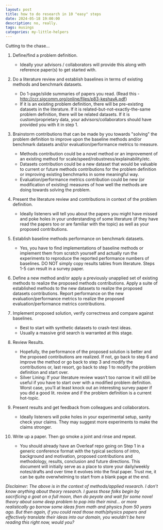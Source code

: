 ```yaml
---
layout: post
title: how to do research in 10 "easy" steps
date: 2024-05-18 19:00:00
description: no, really.
tags: musings
categories: my-little-helpers
---
```


Cutting to the chase...

1. Define/find a problem definition.
    - Ideally your advisors / collaborators will provide this along with reference paper(s) to get started with.

2. Do a literature review and establish baselines in terms of existing methods and benchmark datasets.
    - Do 1-page/slide summaries of papers you read. (Read this - http://ccr.sigcomm.org/online/files/p83-keshavA.pdf)
    - If it is an existing problem definition, there will be pre-existing datasets in the literature. If it is related-but-not-exactly-the-same problem definition, there will be related datasets. If it is custom/proprietary data, your advisors/collaborators should have provided you with it in step 1.

3. Brainstorm contributions that can be made by you towards "solving" the problem definition to improve upon the baseline methods and/or benchmark datasets and/or evaluation/performance metrics to measure.
    - Methods contribution could be a novel method or an improvement of an existing method for scale/speed/robustness/explainability/etc.
    - Datasets contribution could be a new dataset that would be valuable to current or future methods contributions for the problem definition or improving existing benchmarks in some meaningful way.
    - Evaluation/performance metrics contribution could be new (or modification of existing) measures of how well the methods are doing towards solving the problem.

4. Present the literature review and contributions in context of the problem definition.
    - Ideally listeners will tell you about the papers you might have missed and poke holes in your understanding of some literature (if they have read the papers too or are familiar with the topic) as well as your proposed contributions.

5. Establish baseline methods performance on benchmark datasets.
    - Yes, you have to find implementations of baseline methods or implement them from scratch yourself and actually run the experiments to reproduce the reported performance numbers of baselines. DO NOT simply copy results tables from literature.
    Steps 1-5 can result in a survey paper.

6. Define a new method and/or apply a previously unapplied set of existing methods to realize the proposed methods contributions. Apply a suite of established methods to the new datasets to realize the proposed datasets contributions. Report performance on the new evaluation/performance metrics to realize the proposed evaluation/performance metrics contributions.

7. Implement proposed solution, verify correctness and compare against baselines.
    - Best to start with synthetic datasets to crash-test ideas.
    - Usually a massive grid search is warranted at this stage.
  
8. Review Results.
    - Hopefully, the performance of the proposed solution is better and the proposed contributions are realized. If not, go back to step 6 and improve the method or go back to step 3 and modify the contributions or, last resort, go back to step 1 to modify the problem definition and start over.
    - Silver Lining: If your literature review wasn’t too narrow it will still be useful if you have to start over with a modified problem definition. Worst case, you’ll at least knock out an interesting survey paper if you did a good lit. review and if the problem definition is a current hot-topic.
  
9. Present results and get feedback from colleagues and collaborators.
    - Ideally listeners will poke holes in your experimental setup, sanity check your claims. They may suggest more experiments to make the claims stronger.
  
10. Write up a paper. Then go smoke a joint and rinse and repeat.
    - You should already have an Overleaf repo going on Step 1 in a generic conference format with the typical sections of intro, background and motivation, proposed contributions and methodology, results, conclusion and future directions. This document will initially serve as a place to store your daily/weekly notes/drafts and over time it evolves into the final paper. Trust me, it can be quite overwhelming to start from a blank page at the end.

_Disclaimer: The above is in the context of methods/applied research. I don’t know anything about theory research. I guess those folks begin by sacrificing a goat on a full moon, then do peyote and wait for some novel theory about some deep problem to pop into their mind… or more realistically go borrow some ideas from math and physics from 50 years ago. But then again, if you could read those math/physics papers and effectively translate their ideas into our domain, you wouldn’t be here reading this right now, would you?_
